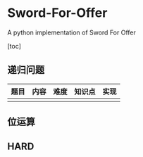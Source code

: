 # Sword-For-Offer
A python implementation of Sword For Offer

[toc]

## 递归问题

| 题目 | 内容 | 难度 | 知识点 | 实现 |
| ---- | ---- | ---- | ------ | ---- |
|      |      |      |        |      |

## 位运算

## HARD


